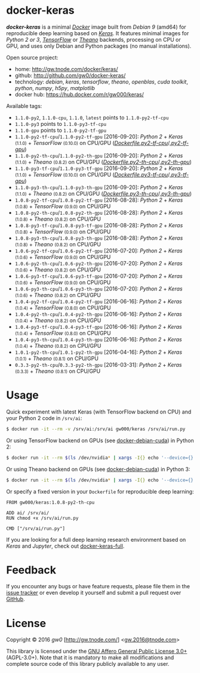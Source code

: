 docker-keras
============

***docker-keras*** is a minimal [*Docker*](http://www.docker.com/) image built from *Debian 9* (amd64) for reproducible deep learning based on [*Keras*](http://keras.io/). It features minimal images for *Python 2 or 3*, [*TensorFlow*](http://www.tensorflow.org/) or [*Theano*](http://deeplearning.net/software/theano/) backends, processing on CPU or GPU, and uses only Debian and Python packages (no manual installations).

Open source project:

- <i class="fa fa-fw fa-home"></i> home: <http://gw.tnode.com/docker/keras/>
- <i class="fa fa-fw fa-github-square"></i> github: <http://github.com/gw0/docker-keras/>
- <i class="fa fa-fw fa-laptop"></i> technology: *debian*, *keras*, *tensorflow*, *theano*, *openblas*, *cuda toolkit*, *python*, *numpy*, *h5py*, *matplotlib*
- <i class="fa fa-fw fa-database"></i> docker hub: <https://hub.docker.com/r/gw000/keras/>

Available tags:

- `1.1.0-py2`, `1.1.0-cpu`, `1.1.0`, `latest` points to `1.1.0-py2-tf-cpu`
- `1.1.0-py3` points to `1.1.0-py3-tf-cpu`
- `1.1.0-gpu` points to `1.1.0-py2-tf-gpu`
- `1.1.0-py2-tf-cpu`/`1.1.0-py2-tf-gpu` [2016-09-20]: *Python 2* + *Keras* <small>(1.1.0)</small> + *TensorFlow* <small>(0.10.0)</small> on CPU/GPU ([*Dockerfile.py2-tf-cpu*](http://github.com/gw0/docker-keras/blob/master/Dockerfile.py2-tf-cpu)/[*.py2-tf-gpu*](http://github.com/gw0/docker-keras/blob/master/Dockerfile.py2-tf-gpu))
- `1.1.0-py2-th-cpu`/`1.1.0-py2-th-gpu` [2016-09-20]: *Python 2* + *Keras* <small>(1.1.0)</small> + *Theano* <small>(0.8.2)</small> on CPU/GPU ([*Dockerfile.py2-th-cpu*](http://github.com/gw0/docker-keras/blob/master/Dockerfile.py2-th-cpu)/[*.py2-th-gpu*](http://github.com/gw0/docker-keras/blob/master/Dockerfile.py2-th-gpu))
- `1.1.0-py3-tf-cpu`/`1.1.0-py3-tf-gpu` [2016-09-20]: *Python 2* + *Keras* <small>(1.1.0)</small> + *TensorFlow* <small>(0.10.0)</small> on CPU/GPU ([*Dockerfile.py3-tf-cpu*](http://github.com/gw0/docker-keras/blob/master/Dockerfile.py3-tf-cpu)/[*.py3-tf-gpu*](http://github.com/gw0/docker-keras/blob/master/Dockerfile.py3-tf-gpu))
- `1.1.0-py3-th-cpu`/`1.1.0-py3-th-gpu` [2016-09-20]: *Python 2* + *Keras* <small>(1.1.0)</small> + *Theano* <small>(0.8.2)</small> on CPU/GPU ([*Dockerfile.py3-th-cpu*](http://github.com/gw0/docker-keras/blob/master/Dockerfile.py3-th-cpu)/[*.py3-th-gpu*](http://github.com/gw0/docker-keras/blob/master/Dockerfile.py3-th-gpu))
- `1.0.8-py2-tf-cpu`/`1.0.8-py2-tf-gpu` [2016-08-28]: *Python 2* + *Keras* <small>(1.0.8)</small> + *TensorFlow* <small>(0.9.0)</small> on CPU/GPU
- `1.0.8-py2-th-cpu`/`1.0.8-py2-th-gpu` [2016-08-28]: *Python 2* + *Keras* <small>(1.0.8)</small> + *Theano* <small>(0.8.2)</small> on CPU/GPU
- `1.0.8-py3-tf-cpu`/`1.0.8-py3-tf-gpu` [2016-08-28]: *Python 2* + *Keras* <small>(1.0.8)</small> + *TensorFlow* <small>(0.9.0)</small> on CPU/GPU
- `1.0.8-py3-th-cpu`/`1.0.8-py3-th-gpu` [2016-08-28]: *Python 2* + *Keras* <small>(1.0.8)</small> + *Theano* <small>(0.8.2)</small> on CPU/GPU
- `1.0.6-py2-tf-cpu`/`1.0.6-py2-tf-gpu` [2016-07-20]: *Python 2* + *Keras* <small>(1.0.6)</small> + *TensorFlow* <small>(0.9.0)</small> on CPU/GPU
- `1.0.6-py2-th-cpu`/`1.0.6-py2-th-gpu` [2016-07-20]: *Python 2* + *Keras* <small>(1.0.6)</small> + *Theano* <small>(0.8.2)</small> on CPU/GPU
- `1.0.6-py3-tf-cpu`/`1.0.6-py3-tf-gpu` [2016-07-20]: *Python 2* + *Keras* <small>(1.0.6)</small> + *TensorFlow* <small>(0.9.0)</small> on CPU/GPU
- `1.0.6-py3-th-cpu`/`1.0.6-py3-th-gpu` [2016-07-20]: *Python 2* + *Keras* <small>(1.0.6)</small> + *Theano* <small>(0.8.2)</small> on CPU/GPU
- `1.0.4-py2-tf-cpu`/`1.0.4-py2-tf-gpu` [2016-06-16]: *Python 2* + *Keras* <small>(1.0.4)</small> + *TensorFlow* <small>(0.8.0)</small> on CPU/GPU
- `1.0.4-py2-th-cpu`/`1.0.4-py2-th-gpu` [2016-06-16]: *Python 2* + *Keras* <small>(1.0.4)</small> + *Theano* <small>(0.8.2)</small> on CPU/GPU
- `1.0.4-py3-tf-cpu`/`1.0.4-py3-tf-gpu` [2016-06-16]: *Python 2* + *Keras* <small>(1.0.4)</small> + *TensorFlow* <small>(0.8.0)</small> on CPU/GPU
- `1.0.4-py3-th-cpu`/`1.0.4-py3-th-gpu` [2016-06-16]: *Python 2* + *Keras* <small>(1.0.4)</small> + *Theano* <small>(0.8.2)</small> on CPU/GPU
- `1.0.1-py2-th-cpu`/`1.0.1-py2-th-gpu` [2016-04-16]: *Python 2* + *Keras* <small>(1.0.1)</small> + *Theano* <small>(0.8.1)</small> on CPU/GPU
- `0.3.3-py2-th-cpu`/`0.3.3-py2-th-gpu` [2016-03-31]: *Python 2* + *Keras* <small>(0.3.3)</small> + *Theano* <small>(0.8.1)</small> on CPU/GPU


Usage
=====

Quick experiment with latest Keras (with TensorFlow backend on CPU) and your Python 2 code in `/srv/ai`:

```bash
$ docker run -it --rm -v /srv/ai:/srv/ai gw000/keras /srv/ai/run.py
```

Or using TensorFlow backend on GPUs (see [docker-debian-cuda](http://gw.tnode.com/docker/debian-cuda/)) in Python 2:

```bash
$ docker run -it --rm $(ls /dev/nvidia* | xargs -I{} echo '--device={}') -v /srv/ai:/srv/ai gw000/keras:1.0.4-py2-tf-gpu /srv/ai/run.py
```

Or using Theano backend on GPUs (see [docker-debian-cuda](http://gw.tnode.com/docker/debian-cuda/)) in Python 3:

```bash
$ docker run -it --rm $(ls /dev/nvidia* | xargs -I{} echo '--device={}') -v /srv/ai:/srv/ai gw000/keras:1.0.4-py3-th-gpu /srv/ai/run.py
```

Or specify a fixed version in your `Dockerfile` for reproducible deep learning:

```
FROM gw000/keras:1.0.8-py2-th-cpu

ADD ai/ /srv/ai/
RUN chmod +x /srv/ai/run.py

CMD ["/srv/ai/run.py"]
```

If you are looking for a full deep learning research environment based on *Keras* and *Jupyter*, check out [docker-keras-full](http://gw.tnode.com/docker/keras-full/).


Feedback
========

If you encounter any bugs or have feature requests, please file them in the [issue tracker](http://github.com/gw0/docker-keras/issues/) or even develop it yourself and submit a pull request over [GitHub](http://github.com/gw0/docker-keras/).


License
=======

Copyright &copy; 2016 *gw0* [<http://gw.tnode.com/>] &lt;<gw.2016@tnode.com>&gt;

This library is licensed under the [GNU Affero General Public License 3.0+](LICENSE_AGPL-3.0.txt) (AGPL-3.0+). Note that it is mandatory to make all modifications and complete source code of this library publicly available to any user.
